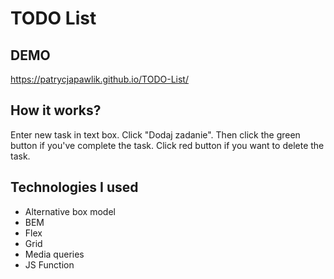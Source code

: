 # TODO List

## DEMO
https://patrycjapawlik.github.io/TODO-List/

## How it works?
Enter new task in text box. Click "Dodaj zadanie". Then click the green button if you've complete the task. Click red button if you want to delete the task.

## Technologies I used
- Alternative box model
- BEM
- Flex
- Grid
- Media queries
- JS Function
